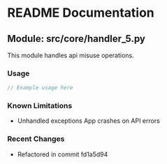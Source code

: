 # README Documentation

## Module: src/core/handler_5.py

This module handles api misuse operations.

### Usage

```java
// Example usage here
```

### Known Limitations

- Unhandled exceptions App crashes on API errors

### Recent Changes

- Refactored in commit fd1a5d94
